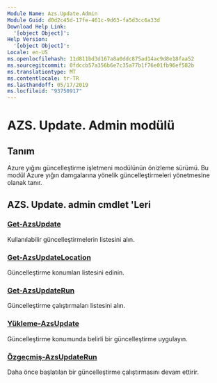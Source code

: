 ```yaml
---
Module Name: Azs.Update.Admin
Module Guid: d0d2c45d-17fe-461c-9d63-fa5d3cc6a33d
Download Help Link:
  '[object Object]': 
Help Version:
  '[object Object]': 
Locale: en-US
ms.openlocfilehash: 11d811bd3d167a8a0ddc875ad14ac9d8e18faa52
ms.sourcegitcommit: 0fdccb57a356b6e7c35a77b1f76e01fb96ef582b
ms.translationtype: MT
ms.contentlocale: tr-TR
ms.lasthandoff: 05/17/2019
ms.locfileid: "93750917"
---
```

# AZS. Update. Admin modülü
## Tanım
Azure yığını güncelleştirme işletmeni modülünün önizleme sürümü.  Bu modül Azure yığın damgalarına yönelik güncelleştirmeleri yönetmesine olanak tanır.

## AZS. Update. admin cmdlet 'Leri
### [Get-AzsUpdate](Get-AzsUpdate.md)
Kullanılabilir güncelleştirmelerin listesini alın.

### [Get-AzsUpdateLocation](Get-AzsUpdateLocation.md)
Güncelleştirme konumları listesini edinin.

### [Get-AzsUpdateRun](Get-AzsUpdateRun.md)
Güncelleştirme çalıştırmaları listesini alın.

### [Yükleme-AzsUpdate](Install-AzsUpdate.md)
Güncelleştirme konumunda belirli bir güncelleştirme uygulayın.

### [Özgeçmiş-AzsUpdateRun](Resume-AzsUpdateRun.md)
Daha önce başlatılan bir güncelleştirme çalıştırmasını devam ettirir.

